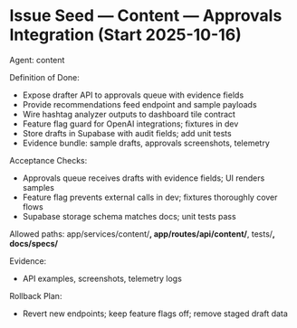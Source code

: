 # Issue Seed — Content — Approvals Integration (Start 2025-10-16)

Agent: content

Definition of Done:
- Expose drafter API to approvals queue with evidence fields
- Provide recommendations feed endpoint and sample payloads
- Wire hashtag analyzer outputs to dashboard tile contract
- Feature flag guard for OpenAI integrations; fixtures in dev
- Store drafts in Supabase with audit fields; add unit tests
- Evidence bundle: sample drafts, approvals screenshots, telemetry

Acceptance Checks:
- Approvals queue receives drafts with evidence fields; UI renders samples
- Feature flag prevents external calls in dev; fixtures thoroughly cover flows
- Supabase storage schema matches docs; unit tests pass

Allowed paths: app/services/content/**, app/routes/api/content/**, tests/**, docs/specs/**

Evidence:
- API examples, screenshots, telemetry logs

Rollback Plan:
- Revert new endpoints; keep feature flags off; remove staged draft data

